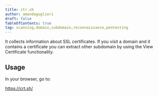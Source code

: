 ```yaml
---
title: ctr.sh
author: amandaguglieri
draft: false
TableOfContents: true
tag: scanning,domain,subdomain,reconnaissance,pentesting
---
```


It collects information about SSL certificates. If you visit a domain and it contains a certificate you can extract other subdomain by using the View Certificate functionality.

## Usage

In your browser, go to:

https://crt.sh/



